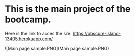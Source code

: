 # This is the main project of the bootcamp.

Here is the link to acces the site: https://obscure-island-13405.herokuapp.com/

![Main page sample.PNG](Main page sample.PNG)


